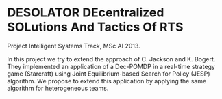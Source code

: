 DESOLATOR
DEcentralized SOLutions And Tactics Of RTS
=========
Project Intelligent Systems Track, MSc AI 2013.

In this project we try to extend the approach of C. Jackson and K. Bogert. They implemented an application of a Dec-POMDP in a real-time strategy game (Starcraft) using Joint Equilibrium-based Search for Policy (JESP) algorithm. We propose to extend this application by applying the same algorithm for heterogeneous teams.
